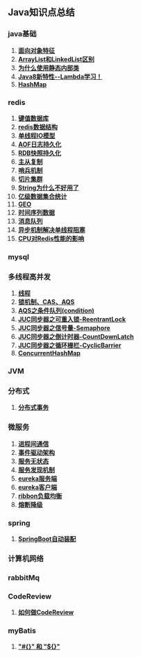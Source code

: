 ## Java知识点总结

### java基础

1. **[面向对象特征](java-base/object-oriented-features.md)**
2. **[ArrayList和LinkedList区别](java-base/arrayList-linkedList.md)**
3. **[为什么使用静态内部类](java-base/static-inner-class.md)**
4. **[Java8新特性--Lambda学习！](java-base/java8-new-features.md)**
5. **[HashMap](java-base/hashmap.md)**

### redis

1. **[键值数据库](redis/kvdb.md)**
2. **[redis数据结构](redis/data-structure.md)**
3. **[单线程IO模型](redis/io-model.md)**
4. **[AOF日志持久化](redis/aof.md)**
5. **[RDB快照持久化](redis/rdb.md)**
6. **[主从复制](redis/replica.md)**
7. **[哨兵机制](redis/sentinel.md)**
8. **[切片集群](redis/cluster.md)**
9. **[String为什么不好用了](redis/why-string-not-working.md)**
10. **[亿级数据集合统计](redis/count-one-hundred-million-key.md)**
11. **[GEO](redis/geo.md)**
12. **[时间序列数据](redis/time-data.md)**
13. **[消息队列](redis/mq.md)**
14. **[异步机制解决单线程阻塞](redis/asynchronously-resolve-blocking.md)**
15. **[CPU对Redis性能的影响](redis/cpu&redis.md)**

### mysql

### 多线程高并发

1. **[线程](concurrent/thread.md)**
2. **[锁机制、CAS、AQS](concurrent/cas&aqs.md)**
3. **[AQS之条件队列(condition)](concurrent/aqs&condition.md)**
4. **[JUC同步器之可重入锁-ReentrantLock](concurrent/reentrantLock.md)**
5. **[JUC同步器之信号量-Semaphore](concurrent/semaphore.md)**
6. **[JUC同步器之倒计时器-CountDownLatch](concurrent/countDownLatch.md)**
7. **[JUC同步器之循环栅栏-CyclicBarrier](concurrent/cyclicBarrier.md)**
7. **[ConcurrentHashMap](concurrent/concurrentHashMap.md)**

### JVM

### 分布式

1. **[分布式事务](distributed/distributed-transaction.md)**

### 微服务

1. **[进程间通信](micro-service/ipc.md)**
2. **[事件驱动架构](micro-service/event-driven.md)**
3. **[服务无状态](micro-service/serverless.md)**
4. **[服务发现机制](micro-service/discovery-mechanism.md)**
5. **[eureka服务端](micro-service/eureka-server.md)**
6. **[eureka客户端](micro-service/eureka-client.md)**
7. **[ribbon负载均衡](micro-service/ribbon.md)**
8. **[熔断降级](micro-service/hystrix.md)**

### spring

1. **[SpringBoot自动装配](spring/springBoot-autoConfiguration.md)**

### 计算机网络

### rabbitMq

### CodeReview

1. **[如何做CodeReview](code-review/code-review.md)**

### myBatis

1. **["#{}" 和 "${}"](mybatis/param-replace.md)**